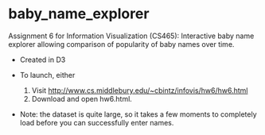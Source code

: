 # baby_name_explorer
Assignment 6 for Information Visualization (CS465): Interactive baby name explorer allowing comparison of popularity of baby names over time.

-  Created in D3
-  To launch, either
    1)  Visit http://www.cs.middlebury.edu/~cbintz/infovis/hw6/hw6.html
    2)  Download and open hw6.html.
    
-  Note: the dataset is quite large, so it takes a few moments to completely load before you can successfully enter names.
